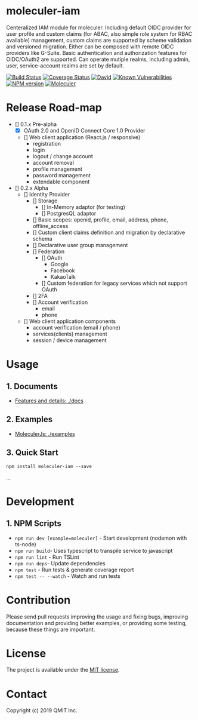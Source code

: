 # moleculer-iam

Centeralized IAM module for moleculer. Including default OIDC provider for user profile and custom claims (for ABAC, also simple role system for RBAC available) management, custom claims are supported by scheme validation and versioned migration. Either can be composed with remote OIDC providers like G-Suite. Basic authentication and authorization features for OIDC/OAuth2 are supported. Can operate mutiple realms, including admin, user, service-account realms are set by default.

[![Build Status](https://travis-ci.org/qmit-pro/moleculer-iam.svg?branch=master)](https://travis-ci.org/qmit-pro/moleculer-iam)
[![Coverage Status](https://coveralls.io/repos/github/qmit-pro/moleculer-iam/badge.svg?branch=master)](https://coveralls.io/github/qmit-pro/moleculer-iam?branch=master)
[![David](https://img.shields.io/david/qmit-pro/moleculer-iam.svg)](https://david-dm.org/qmit-pro/moleculer-iam)
[![Known Vulnerabilities](https://snyk.io/test/github/qmit-pro/moleculer-iam/badge.svg)](https://snyk.io/test/github/qmit-pro/moleculer-iam)
[![NPM version](https://img.shields.io/npm/v/moleculer-iam.svg)](https://www.npmjs.com/package/moleculer-iam)
[![Moleculer](https://badgen.net/badge/Powered%20by/Moleculer/0e83cd)](https://moleculer.services)


# Release Road-map
- [] 0.1.x Pre-alpha
    - [x] OAuth 2.0 and OpenID Connect Core 1.0 Provider
    - [] Web client application (React.js / responsive)
        - registration
        - login
        - logout / change account
        - account removal
        - profile management
        - password management
        - extendable component
- [] 0.2.x Alpha
    - [] Identity Provider
        - [] Storage
            - [] In-Memory adaptor (for testing)
            - [] PostgresQL adaptor
        - [] Basic scopes: openid, profile, email, address, phone, offline_access
        - [] Custom client claims definition and migration by declarative schema
        - [] Declarative user group management
        - [] Federation
            - [] OAuth
                - Google
                - Facebook
                - KakaoTalk
            - [] Custom federation for legacy services which not support OAuth
        - [] 2FA
        - [] Account verification
            - email
            - phone
    - [] Web client application components
        - account verification (email / phone)
        - services(clients) management
        - session / device management
# Usage
## 1. Documents
- [Features and details: ./docs](./docs)

## 2. Examples
- [MoleculerJs: ./examples](./examples)

## 3. Quick Start
```
npm install moleculer-iam --save
```
...

# Development
## 1. NPM Scripts
- `npm run dev [example=moleculer]` - Start development (nodemon with ts-node)
- `npm run build`- Uses typescript to transpile service to javascript
- `npm run lint` - Run TSLint
- `npm run deps`- Update dependencies
- `npm test` - Run tests & generate coverage report
- `npm test -- --watch` - Watch and run tests


# Contribution
Please send pull requests improving the usage and fixing bugs, improving documentation and providing better examples, or providing some testing, because these things are important.


# License
The project is available under the [MIT license](https://tldrlegal.com/license/mit-license).


# Contact
Copyright (c) 2019 QMIT Inc.

